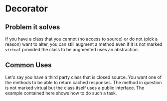 # Decorator

## Problem it solves
If you have a class that you cannot (no access to source) or do not (pick a reason) want to alter, you can still augment a method even if it is not marked `virtual` provided the class to be augmented uses an abstraction.

## Common Uses
Let's say you have a third party class that is closed source. You want one of the methods to be able to return cached responses. The method in question is not marked virtual but the class itself uses a public interface. The example contained here shows how to do such a task.
